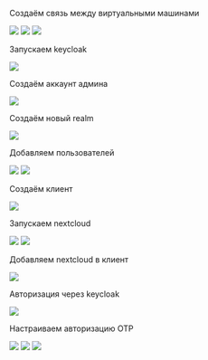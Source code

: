 Создаём связь между виртуальными машинами

![](1.jpg)
![](2.jpg)
![](3.jpg)

Запускаем keycloak

![](4.jpg)

Создаём аккаунт админа

![](5.jpg)

Создаём новый realm

![](6.jpg)

Добавляем пользователей

![](7.jpg)
![](8.jpg)

Создаём клиент

![](9.jpg)

Запускаем nextcloud

![](10.jpg)
![](11.jpg)

Добавляем nextcloud в клиент

![](12.jpg)

Авторизация через keycloak

![](13.jpg)

Настраиваем авторизацию OTP

![](14.jpg)
![](15.jpg)
![](16.jpg)
